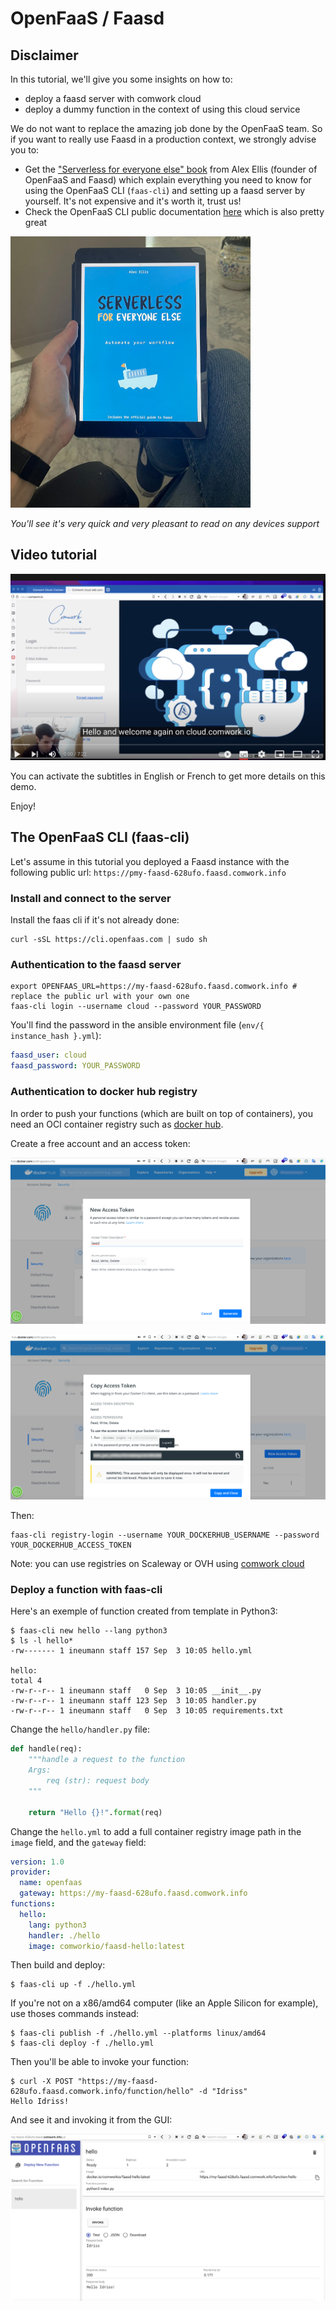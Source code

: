# OpenFaaS / Faasd

## Disclaimer

In this tutorial, we'll give you some insights on how to:
* deploy a faasd server with comwork cloud
* deploy a dummy function in the context of using this cloud service

We do not want to replace the amazing job done by the OpenFaaS team. So if you want to really use Faasd in a production context, we strongly advise you to:

* Get the ["Serverless for everyone else" book](https://openfaas.gumroad.com/l/serverless-for-everyone-else) from Alex Ellis (founder of OpenFaaS and Faasd) which explain everything you need to know for using the OpenFaaS CLI (`faas-cli`) and setting up a faasd server by yourself. It's not expensive and it's worth it, trust us!
* Check the OpenFaaS CLI public documentation [here](https://docs.openfaas.com) which is also pretty great

![serverless_book](../img/serverless_book.png)

_You'll see it's very quick and very pleasant to read on any devices support_

## Video tutorial

[![demo_faasd](../img/demo_faasd.png)](https://youtu.be/ttwhWnbmfa8)

You can activate the subtitles in English or French to get more details on this demo. 

Enjoy!

## The OpenFaaS CLI (faas-cli)

Let's assume in this tutorial you deployed a Faasd instance with the following public url: `https://pmy-faasd-628ufo.faasd.comwork.info`

### Install and connect to the server

Install the faas cli if it's not already done:

```shell
curl -sSL https://cli.openfaas.com | sudo sh
```

### Authentication to the faasd server

```shell
export OPENFAAS_URL=https://my-faasd-628ufo.faasd.comwork.info # replace the public url with your own one
faas-cli login --username cloud --password YOUR_PASSWORD
```

You'll find the password in the ansible environment file (`env/{ instance_hash }.yml`):

```yaml
faasd_user: cloud
faasd_password: YOUR_PASSWORD
```

### Authentication to docker hub registry

In order to push your functions (which are built on top of containers), you need an OCI container registry such as [docker hub](https://hub.docker.com).

Create a free account and an access token:

![docker_hub_at_1](../img/docker_hub_at_1.png)

![docker_hub_at_2](../img/docker_hub_at_2.png)

Then:

```shell
faas-cli registry-login --username YOUR_DOCKERHUB_USERNAME --password YOUR_DOCKERHUB_ACCESS_TOKEN
```

Note: you can use registries on Scaleway or OVH using [comwork cloud](../storage.md)

### Deploy a function with faas-cli

Here's an exemple of function created from template in Python3:

```shell
$ faas-cli new hello --lang python3
$ ls -l hello*
-rw------- 1 ineumann staff 157 Sep  3 10:05 hello.yml

hello:
total 4
-rw-r--r-- 1 ineumann staff   0 Sep  3 10:05 __init__.py
-rw-r--r-- 1 ineumann staff 123 Sep  3 10:05 handler.py
-rw-r--r-- 1 ineumann staff   0 Sep  3 10:05 requirements.txt
```

Change the `hello/handler.py` file:

```python
def handle(req):
    """handle a request to the function
    Args:
        req (str): request body
    """

    return "Hello {}!".format(req)
```

Change the `hello.yml` to add a full container registry image path in the `image` field, and the `gateway` field:

```yaml
version: 1.0
provider:
  name: openfaas
  gateway: https://my-faasd-628ufo.faasd.comwork.info
functions:
  hello:
    lang: python3
    handler: ./hello
    image: comworkio/faasd-hello:latest
```

Then build and deploy:

```shell
$ faas-cli up -f ./hello.yml
```

If you're not on a x86/amd64 computer (like an Apple Silicon for example), use thoses commands instead:

```shell
$ faas-cli publish -f ./hello.yml --platforms linux/amd64
$ faas-cli deploy -f ./hello.yml
```

Then you'll be able to invoke your function:

```shell
$ curl -X POST "https://my-faasd-628ufo.faasd.comwork.info/function/hello" -d "Idriss"
Hello Idriss!
```

And see it and invoking it from the GUI:

![faasd_hello_function](../img/faasd_hello_function.png)
